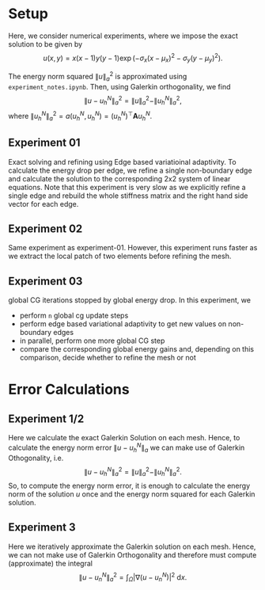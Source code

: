 # Setup

Here, we consider numerical experiments, where we impose the exact solution to be given by
$$
u(x,y) = x(x-1)y(y-1)\exp( - \sigma_x (x-\mu_x)^2 - \sigma_y (y-\mu_y)^2 ).
$$

The energy norm squared $\|u\|_a^2$ is approximated using `experiment_notes.ipynb`.
Then, using Galerkin orthogonality, we find
$$
\|u - u_h^N\|_a^2 = \|u\|_a^2 - \|u_h^N\|_a^2,
$$
where $\|u_h^N\|_a^2 = a(u_h^N, u_h^N) = (u_h^N)^\top \mathbf{A} u_h^N$.

## Experiment 01
Exact solving and refining using Edge based variatioinal adaptivity.
To calculate the energy drop per edge, we refine a single non-boundary edge
and calculate the solution to the corresponding 2x2 system of linear equations.
Note that this experiment is very slow as we explicitly refine a single edge
and rebuild the whole stiffness matrix and the right hand side vector for each edge.

## Experiment 02
Same experiment as experiment-01.
However, this experiment runs faster as we extract the local patch of
two elements before refining the mesh.

## Experiment 03
global CG iterations stopped by global energy drop.
In this experiment, we
- perform `n` global cg update steps
- perform edge based variational adaptivity to get new values on non-boundary edges
- in parallel, perform one more global CG step
- compare the corresponding global energy gains and, depending on this comparison, decide whether to refine the mesh or not

# Error Calculations

## Experiment 1/2
Here we calculate the exact Galerkin Solution on each mesh.
Hence, to calculate the energy norm error $\|u - u^N_h\|_a$ we can make use
of Galerkin Othogonality, i.e.
$$
\|u - u^N_h\|^2_a = \|u\|_a^2 - \|u^N_h\|_a^2.
$$
So, to compute the energy norm error, it is enough to calculate
the energy norm of the solution $u$ once
and the energy norm squared for each Galerkin solution.

## Experiment 3
Here we iteratively approximate the Galerkin solution on each mesh.
Hence, we can not make use of Galerkin Orthogonality and therefore
must compute (approximate) the integral
$$
\|u - u_n^N\|_a^2 = \int_{\Omega} |\nabla(u - u_n^N)|^2 ~ \mathrm{d}x.
$$